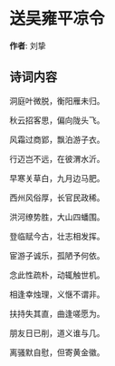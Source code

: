 # 送吴雍平凉令

**作者**: 刘挚

## 诗词内容

洞庭叶微脱，衡阳雁未归。

秋云招客思，偏向陇头飞。

风霜过商郢，飘泊游子衣。

行迈岂不远，在彼渭水沂。

早寒关草白，九月边马肥。

西州风俗厚，长官民政稀。

洪河缭势胜，大山四蟠围。

登临赋今古，壮志相发挥。

宦游子诚乐，孤陋予何依。

念此性疏朴，动辄触世机。

相逢幸烛理，义惬不谓非。

扶持失其直，曲逢嗟愿为。

朋友日已削，道义谁与几。

离骚默自慰，但寄黄金徽。

